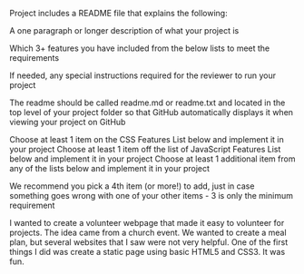 Project includes a README file that explains the following:

A one paragraph or longer description of what your project is

Which 3+ features you have included from the below lists to meet the requirements

If needed, any special instructions required for the reviewer to run your project

The readme should be called readme.md or readme.txt and located in the top level of your project folder so that GitHub automatically displays it when viewing your project on GitHub

Choose at least 1 item on the CSS Features List below and implement it in your project
Choose at least 1 item off the list of JavaScript Features List below and implement it in your project
Choose at least 1 additional item from any of the lists below and implement it in your project

We recommend you pick a 4th item (or more!) to add, just in case something goes wrong with one of your other items - 3 is only the minimum requirement

I wanted to create a volunteer webpage that made it easy to volunteer for projects. The idea came from a church event. We wanted to create a meal plan, but several websites that I saw were not very helpful.
One of the first things I did was create a static page using basic HTML5 and CSS3. It was fun. 
